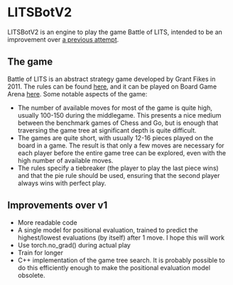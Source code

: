 # LITSBotV2

LITSBotV2 is an engine to play the game Battle of LITS, intended to be an improvement over [a previous attempt](https://github.com/aolsen0/LITSBot).

## The game

Battle of LITS is an abstract strategy game developed by Grant Fikes in 2011. The rules can be found [here](https://www.nestorgames.com/rulebooks/BATTLEOFLITS_EN.pdf), and it can be played on Board Game Arena [here](https://boardgamearena.com/gamepanel?game=battleoflits). Some notable aspects of the game:

 - The number of available moves for most of the game is quite high, usually 100-150 during the middlegame. This presents a nice medium between the benchmark games of Chess and Go, but is enough that traversing the game tree at significant depth is quite difficult.
 - The games are quite short, with usually 12-16 pieces played on the board in a game. The result is that only a few moves are necessary for each player before the entire game tree can be explored, even with the high number of available moves.
 - The rules specify a tiebreaker (the player to play the last piece wins) and that the pie rule should be used, ensuring that the second player always wins with perfect play.

## Improvements over v1

 - More readable code
 - A single model for positional evaluation, trained to predict the highest/lowest evaluations (by itself) after 1 move. I hope this will work
 - Use torch.no_grad() during actual play
 - Train for longer
 - C++ implementation of the game tree search. It is probably possible to do this efficiently enough to make the positional evaluation model obsolete.